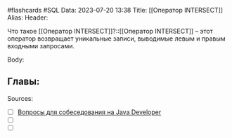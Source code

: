#flashcards #SQL 
Data: 2023-07-20 13:38
Title: [[Оператор INTERSECT]]
Alias:
Header:

Что такое [[Оператор INTERSECT]]?::[[Оператор INTERSECT]] – этот оператор возвращает уникальные записи, выводимые левым и правым входными запросами.
<!--SR:!2023-11-02,7,310-->



Body:




Главы:
-


Sources:
- [ ] [Вопросы для собеседования на Java Developer](https://github.com/enhorse/java-interview/blob/master/README.md#%D0%9E%D0%9E%D0%9F)
- [ ] []()
- [ ] []()
